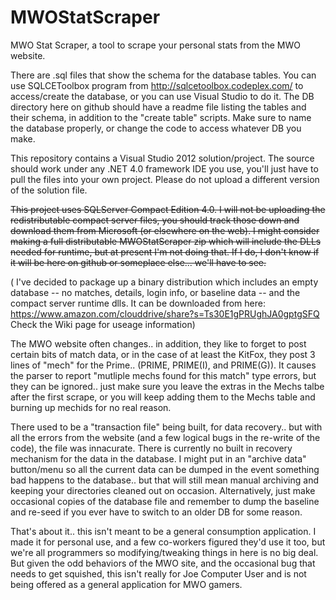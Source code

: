 MWOStatScraper
==============

MWO Stat Scraper, a tool to scrape your personal stats from the MWO website.

There are .sql files that show the schema for the database tables. You can use SQLCEToolbox program from http://sqlcetoolbox.codeplex.com/ to access/create the database, or you can use Visual Studio to do it. The DB directory here on github should have a readme file listing the tables and their schema, in addition to the "create table" scripts. Make sure to name the database properly, or change the code to access whatever DB you make.

This repository contains a Visual Studio 2012 solution/project. The source should work under any .NET 4.0 framework IDE you use, you'll just have to pull the files into your own project. Please do not upload a different version of the solution file.

<s>This project uses SQLServer Compact Edition 4.0. I will not be uploading the redistributable compact server files, you should track those down and download them from Microsoft (or elsewhere on the web). I might consider making a full distributable MWOStatScraper zip which will include the DLLs needed for runtime, but at present I'm not doing that. If I do, I don't know if it will be here on github or someplace else... we'll have to see.</s>

( I've decided to package up a binary distribution which includes an empty database -- no matches, details, login info, or baseline data -- and the compact server runtime dlls. It can be downloaded from here:
https://www.amazon.com/clouddrive/share?s=Ts30E1gPRUghJA0gptgSFQ
Check the Wiki page for useage information)


The MWO website often changes.. in addition, they like to forget to post certain bits of match data, or in the case of at least the KitFox, they post 3 lines of "mech" for the Prime.. (PRIME, PRIME(I), and PRIME(G)). It causes the parser to report "mutliple mechs found for this match" type errors, but they can be ignored.. just make sure you leave the extras in the Mechs talbe after the first scrape, or you will keep adding them to the Mechs table and burning up mechids for no real reason.

There used to be a "transaction file" being built, for data recovery.. but with all the errors from the website (and a few logical bugs in the re-write of the code), the file was innacurate. There is currently no built in recovery mechanism for the data in the database. I might put in an "archive data" button/menu so all the current data can be dumped in the event something bad happens to the database.. but that will still mean manual archiving and keeping your directories cleaned out on occasion. Alternatively, just make occasional copies of the database file and remember to dump the baseline and re-seed if you ever have to switch to an older DB for some reason.

That's about it.. this isn't meant to be a general consumption application. I made it for personal use, and a few co-workers figured they'd use it too, but we're all programmers so modifying/tweaking things in here is no big deal. But given the odd behaviors of the MWO site, and the occasional bug that needs to get squished, this isn't really for Joe Computer User and is not being offered as a general application for MWO gamers.
